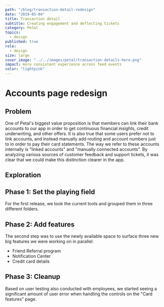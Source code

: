 ```yaml
---
path: "/blog/transaction-detail-redesign"
date: "2019-05-04"
title: Transaction detail
subtitle: Creating engagement and deflecting tickets
category: Petal
topics:
  - design
published: true
role:
  - design
size: large
cover_image: "../../images/petal/transaction-details-hero.png"
impact: more consistent experience across feed events
color: "lightpink"
---
```


# Accounts page redesign

## Problem

One of Petal's biggest value proposition is that members can link their bank accounts to our app in order to get continuous financial insights, credit underwriting, and other offers. It is also true that some users prefer not to link accounts, and instead manually add routing and account numbers just to in order to pay their card statements.
The way we refer to these accounts internally is "linked accounts" and "manually connected accounts". By analyzing various sources of customer feedback and support tickets, it was clear that we could make this distinction clearer in the app.

## Exploration

## Phase 1: Set the playing field

For the first release, we took the current tools and grouped them in three different folders.

## Phase 2: Add features

The second step was to use the newly available space to surface three new big features we were working on in parallel:

- Friend Referral program
- Notification Center
- Credit card details

## Phase 3: Cleanup

Based on user testing also conducted with employees, we started seeing a significant amount of user error when handling the controls on the "Card features" page.
